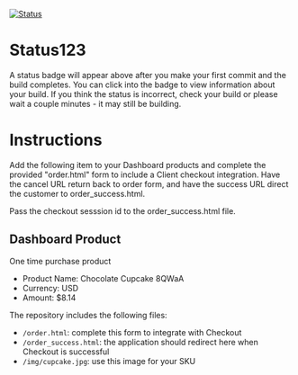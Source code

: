 [![Status](https://img.shields.io/badge/status-BUILDING%20COMMIT:%2026eda6b984932921ec947ff0c6a39d60ae5b7c39-yellow.svg)](https://github.com/raysaavedra-work/bakery_scaffold_m0PbKJU9dbFOWbGr/commit/26eda6b984932921ec947ff0c6a39d60ae5b7c39)



# Status123

A status badge will appear above after you make your first commit and the build completes. You can click into the badge to view information about your build. If you think the status is incorrect, check your build or please wait a couple minutes - it may still be building.

# Instructions

Add the following item to your Dashboard products and complete the provided "order.html" form to include a Client checkout integration. Have the cancel URL return back to order form, and have the success URL direct the customer to order_success.html.

Pass the checkout sesssion id to the order_success.html file.

## Dashboard Product
One time purchase product
* Product Name: Chocolate Cupcake 8QWaA
* Currency: USD
* Amount: $8.14

The repository includes the following files:
* `/order.html`: complete this form to integrate with Checkout
* `/order_success.html`: the application should redirect here when Checkout is successful
* `/img/cupcake.jpg`: use this image for your SKU
